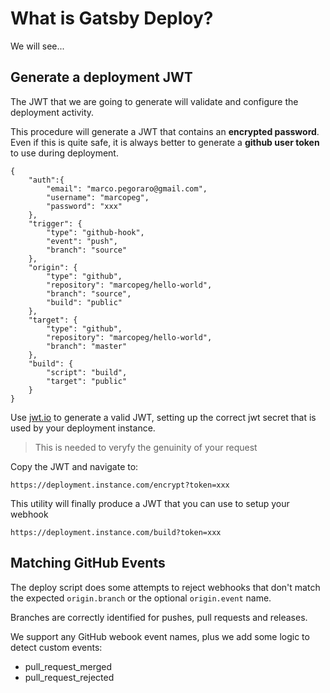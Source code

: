 # What is Gatsby Deploy?

We will see...

## Generate a deployment JWT

The JWT that we are going to generate will validate and configure the
deployment activity.

This procedure will generate a JWT that contains an **encrypted password**.
Even if this is quite safe, it is always better to generate a
**github user token** to use during deployment.

    {
        "auth":{
            "email": "marco.pegoraro@gmail.com",
            "username": "marcopeg",
            "password": "xxx"
        },
        "trigger": {
            "type": "github-hook",
            "event": "push",
            "branch": "source"
        },
        "origin": {
            "type": "github",
            "repository": "marcopeg/hello-world",
            "branch": "source",
            "build": "public"
        },
        "target": {
            "type": "github",
            "repository": "marcopeg/hello-world",
            "branch": "master"
        },
        "build": {
            "script": "build",
            "target": "public"
        }
    }

Use [jwt.io](https://jwt.io) to generate a valid JWT, setting up the correct
jwt secret that is used by your deployment instance.

> This is needed to veryfy the genuinity of your request

Copy the JWT and navigate to:

    https://deployment.instance.com/encrypt?token=xxx

This utility will finally produce a JWT that you can use to setup your webhook

    https://deployment.instance.com/build?token=xxx

## Matching GitHub Events

The deploy script does some attempts to reject webhooks that don't match the
expected `origin.branch` or the optional `origin.event` name.

Branches are correctly identified for pushes, pull requests and releases.

We support any GitHub webook event names, plus we add some logic to detect custom
events:

- pull_request_merged
- pull_request_rejected



